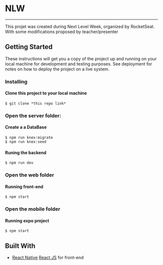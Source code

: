 # NLW

-------------------------------------------------------------------------------------------------------------------------------------------------------------------------

This projet was created during Next Level Week, organized by RocketSeat. With some modifications proposed by teacher/presenter

## Getting Started

These instructions will get you a copy of the project up and running on your local machine for development and testing purposes. See deployment for notes on how to deploy the project on a live system.

### Installing

#### Clone this project to your local machine
```
$ git clone *this repo link*
```

### Open the server folder:
#### Create a a DataBase
```
$ npm run knex:migrate
$ npm run knex:seed
```
#### Runing the backend
```
$ npm run dev
```

### Open the web folder
#### Running front-end
```
$ npm start
```
### Open the mobile folder
#### Running expo project
```
$ npm start
```

## Built With

* [React Native](https://reactnative.dev/) [React JS](https://reactjs.org/) for front-end